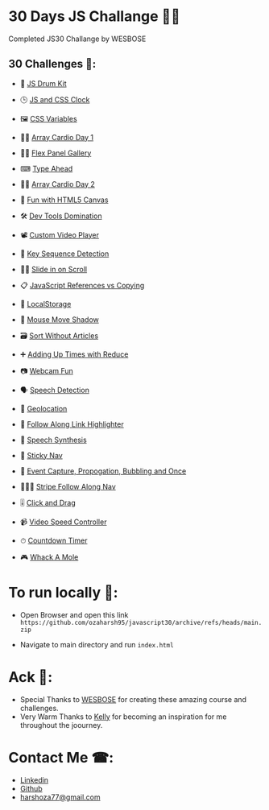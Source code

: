 # 30 Days JS Challange 🚀🗿

Completed JS30 Challange by WESBOSE 

## 30 Challenges 🎯:
-  🥁 [JS Drum Kit](https://ozaharsh95.github.io/javascript30/01_DRUM_KIT/index.html)
-  🕒 [JS and CSS Clock](https://ozaharsh95.github.io/javascript30/02_CLOCK/index_updated.html)
-  🖼 [CSS Variables](https://ozaharsh95.github.io/javascript30/03_CSS_VARIABLE_WITH_JS/index.html)
-  🕺🏻 [Array Cardio Day 1](https://ozaharsh95.github.io/javascript30/04_ARRAY_CARDIO1/index.html)
-  💪🏻 [Flex Panel Gallery](https://ozaharsh95.github.io/javascript30/05_FLEX_GALLERY/index.html)
-  ⌨ [Type Ahead](https://ozaharsh95.github.io/javascript30/06_SEARCH/index.html)
-  💃🏻 [Array Cardio Day 2](https://ozaharsh95.github.io/javascript30/07_ARRAY_CARDIO2/index.html)
-  🌈 [Fun with HTML5 Canvas](https://ozaharsh95.github.io/javascript30/08_FUN_WITH_HTML5_CANVAS/index.html)
-  🛠 [Dev Tools Domination](https://ozaharsh95.github.io/javascript30/09_DEV_TOOLS/index.html)
-  📽 [Custom Video Player](https://ozaharsh95.github.io/javascript30/11_Custom_HTML5_Video_Player/index.html)
-  🎊 [Key Sequence Detection](https://ozaharsh95.github.io/javascript30/12_Key_Sequence_Detection/index.html)
-  🤜🏻 [Slide in on Scroll](https://ozaharsh95.github.io/javascript30/13_Slide_in_on_Scroll/)
-  📋 [JavaScript References vs Copying](https://ozaharsh95.github.io/javascript30/14_JS_Reference_VS_Copy/)
-  🏪 [LocalStorage](https://ozaharsh95.github.io/javascript30/15_Localstorage/)
-  🐁 [Mouse Move Shadow](https://ozaharsh95.github.io/javascript30/16_Mouce_move_shadow/)
-  🗃 [Sort Without Articles](https://ozaharsh95.github.io/javascript30/17%20_%20Sort_Without_Articles/index.html)
-  ➕ [Adding Up Times with Reduce](https://ozaharsh95.github.io/javascript30/18%20_%20Adding_Up_Times_with_Reduce/)

-  📷 [Webcam Fun](https://ozaharsh95.github.io/javascript30/18%20_%20Adding_Up_Times_with_Reduce/)
-  🗣 [Speech Detection](https://ozaharsh95.github.io/javascript30/20%20_Speech_Detection/index.html)
- 📌 [Geolocation](https://ozaharsh95.github.io/javascript30/21%20_%20Geolocation/index.html)
-  🔗 [Follow Along Link Highlighter](https://ozaharsh95.github.io/javascript30/22%20_Follow_Along_Link_Highlighter/index.html)
-  💬 [Speech Synthesis](https://ozaharsh95.github.io/javascript30/23%20_%20Speech_Synthesis/index.html)
-  🍡 [Sticky Nav](https://ozaharsh95.github.io/javascript30/24_Sticky_Nav/index.html)
- 💭 [Event Capture, Propogation, Bubbling and Once](https://ozaharsh95.github.io/javascript30/25_Event_Capture,Propagation,Bubbling_and_Once/index.html)
-  🏃🏻‍♂️ [Stripe Follow Along Nav](https://ozaharsh95.github.io/javascript30/26_Stripe_Follow_Along_Nav/index.html)
-  🎚 [Click and Drag](https://ozaharsh95.github.io/javascript30/27%20_Click_and_Drag/index.html)
- 📹 [Video Speed Controller](https://ozaharsh95.github.io/javascript30/28%20_Video_Speed_Controller/index.html)
-  ⏱ [Countdown Timer](https://ozaharsh95.github.io/javascript30/29%20_Countdown_Timer/index.html)
- 🎮 [Whack A Mole](https://ozaharsh95.github.io/javascript30/30_Whack_A_Mole/index.html)

# To run locally 🎒:

+ Open Browser and open this link
`https://github.com/ozaharsh95/javascript30/archive/refs/heads/main.zip`

+ Navigate to main directory and run 
`index.html`

# Ack 🙏:

+ Special Thanks to [WESBOSE](https://github.com/wesbos) for creating these amazing course and challenges.
+ Very Warm Thanks to [Kelly](https://github.com/KellyCHI22) for becoming an inspiration for me throughout the joourney.

# Contact Me ☎:

+ [Linkedin](https://www.linkedin.com/in/harshoza955/)
+ [Github](https://github.com/ozaharsh95)
+ harshoza77@gmail.com
